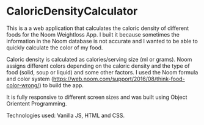 # CaloricDensityCalculator
This is a a web application that calculates the caloric density of different foods for the Noom Weightloss App. I built it because sometimes the information in the Noom database is not accurate and I wanted to be able to quickly calculate the color of my food.  

Caloric density is calculated as calories/serving size (ml or grams). Noom assigns different colors depending on the caloric density and the type of food (solid, soup or liquid) and some other factors. I used the Noom formula and color system (https://web.noom.com/support/2016/08/think-food-color-wrong/) to build the app.

It is fully responsive to different screen sizes and was built using Object Orientent Programming.

Technologies used: Vanilla JS, HTML and CSS.
